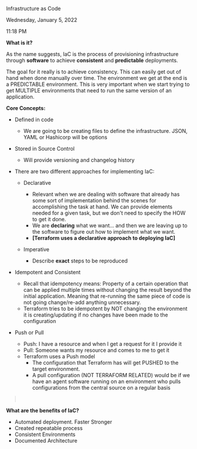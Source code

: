 Infrastructure as Code

Wednesday, January 5, 2022

11:18 PM

**What is it?**

As the name suggests, IaC is the process of provisioning infrastructure through **software** to achieve **consistent** and **predictable** deployments.

The goal for it really is to achieve consistency. This can easily get out of hand when done manually over time. The environment we get at the end is a PREDICTABLE environment. This is very important when we start trying to get MULTIPLE environments that need to run the same version of an application.

**Core Concepts:**

-   Defined in code

    -   We are going to be creating files to define the infrastructure. JSON, YAML or Hashicorp will be options

-   Stored in Source Control

    -   Will provide versioning and changelog history

-   There are two different approaches for implementing IaC:

    -   Declarative

        -   Relevant when we are dealing with software that already has some sort of implementation behind the scenes for accomplishing the task at hand. We can provide elements needed for a given task, but we don\'t need to specify the HOW to get it done.
        -   We are **declaring** what we want... and then we are leaving up to the software to figure out how to implement what we want.
        -   **[Terraform uses a declarative approach to deploying IaC]**

    -   Imperative
        -   Describe **exact** steps to be reproduced

-   Idempotent and Consistent
    -   Recall that idempotency means: Property of a certain operation that can be applied multiple times without changing the result beyond the initial application. Meaning that re-running the same piece of code is not going change/re-add anything unnecessary.
    -   Terraform tries to be idempotent by NOT changing the environment it is creating/updating if no changes have been made to the configuration

-   Push or Pull
    -   Push: I have a resource and when I get a request for it I provide it
    -   Pull: Someone wants my resource and comes to me to get it
    -   Terraform uses a Push model
        -   The configuration that Terraform has will get PUSHED to the target environment.
        -   A pull configuration (NOT TERRAFORM RELATED) would be if we have an agent software running on an environment who pulls configurations from the central source on a regular basis

>  

**What are the benefits of IaC?**

-   Automated deployment. Faster Stronger
-   Created repeatable process
-   Consistent Environments
-   Documented Architecture
